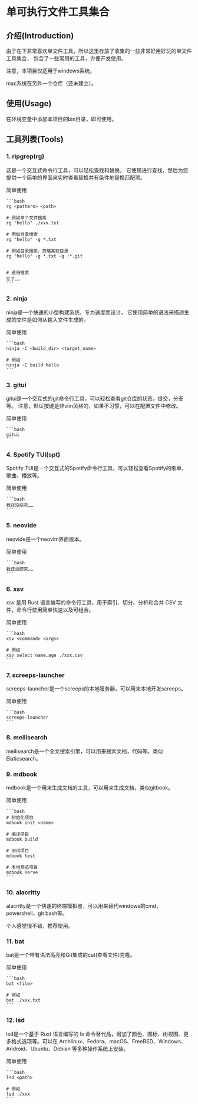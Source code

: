 # 单可执行文件工具集合

## 介绍(Introduction)

由于在下非常喜欢单文件工具，所以这里存放了收集的一些非常好用好玩的单文件工具集合，
包含了一些常用的工具，方便开发使用。

注意，本项目仅适用于windows系统。

mac系统在另外一个仓库（还未建立）。

## 使用(Usage)

在环境变量中添加本项目的bin目录，即可使用。

## 工具列表(Tools)

### 1. ripgrep(rg)

这是一个交互式命令行工具，可以轻松查找和替换。 它使用进行查找，然后为您提供一个简单的界面来实时查看替换并有条件地替换匹配项。

简单使用
    
    ```bash
    rg <pattern> <path>

    # 例如单个文件搜索
    rg "hello" ./xxx.txt

    # 例如目录搜索
    rg "hello" -g *.txt

    # 例如目录搜索，忽略某些目录
    rg "hello" -g *.txt -g !*.git


    # 递归搜索
    忘了……
    ```

### 2. ninja

ninja是一个快速的小型构建系统，专为速度而设计。 它使用简单的语法来描述生成的文件是如何从输入文件生成的。

简单使用

    ```bash
    ninja -C <build_dir> <target_name>

    # 例如
    ninja -C build hello
    ```

### 3. gitui

gitui是一个交互式的git命令行工具，可以轻松查看git仓库的状态，提交，分支等。
注意，默认按键是非vim风格的，如果不习惯，可以在配置文件中修改。

简单使用

    ```bash
    gitui
    ``` 

### 4. Spotify TUI(spt)

Spotify TUI是一个交互式的Spotify命令行工具，可以轻松查看Spotify的歌单，歌曲，播放等。

简单使用

    ```bash
    我还没研究……
    ```

### 5. neovide

neovide是一个neovim界面版本。

简单使用

    ```bash
    我还没研究……
    ```

### 6. xsv

xsv 是用 Rust 语言编写的命令行工具，用于索引、切分、分析和合并 CSV 文件，命令行使用简单快速以及可组合。

简单使用

    ```bash
    xsv <command> <args>

    # 例如
    xsv select name,age ./xxx.csv
    ```

### 7. screeps-launcher

screeps-launcher是一个screeps的本地服务器，可以用来本地开发screeps。

简单使用

    ```bash
    screeps-launcher
    ```

### 8. meilisearch

meilisearch是一个全文搜索引擎，可以用来搜索文档，代码等。类似Elaticsearch。

### 9. mdbook

mdbook是一个用来生成文档的工具，可以用来生成文档，类似gitbook。

简单使用

    ```bash
    # 初始化项目
    mdbook init <name>

    # 编译项目
    mdbook build

    # 测试项目
    mdbook test

    # 本地预览项目
    mdbook serve
    ```

### 10. alacritty

alacritty是一个快速的终端模拟器，可以用来替代windows的cmd，powershell，git bash等。

个人感觉很不错，推荐使用。

### 11. bat

bat是一个带有语法高亮和Git集成的cat(查看文件)克隆。

简单使用

    ```bash
    bat <file>

    # 例如
    bat ./xxx.txt
    ```

### 12. lsd

lsd是一个基于 Rust 语言编写的 ls 命令替代品，增加了颜色、图标、树视图、更多格式选项等。可以在 Archlinux、Fedora、macOS、FreeBSD、Windows、Android、Ubuntu、Debian 等多种操作系统上安装。

简单使用

    ```bash
    lsd <path>

    # 例如
    lsd ./xxx
    ```
